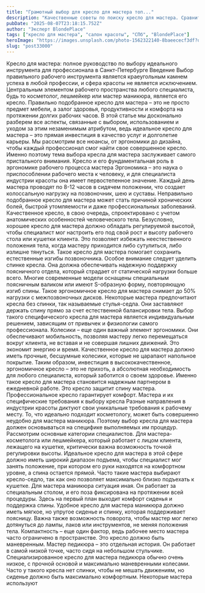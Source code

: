 ```yaml
---
title: "Грамотный выбор для кресло для мастера топ..."
description: "Качественные советы по поиску кресло для мастера. Сравнительный обзор лучших вариантов на рынке. Воспользуйтесь профессиональными советами наших специалистов"
pubDate: "2025-08-07T23:18:15.752Z"
author: "Эксперт BlondePlace"
tags: ["кресло для мастера", "салон красоты", "СПб", "BlondePlace"]
heroImage: "https://images.unsplash.com/photo-1562322140-8baeececf3df?q=80&w=800&auto=format&fit=crop"
slug: "post33000"
---
```


Кресло для мастера: полное руководство по выбору идеального инструмента для профессионала в Санкт-Петербурге Введение Выбор правильного рабочего инструмента является краеугольным камнем успеха в любой профессии, и сфера красоты не является исключением. Центральным элементом рабочего пространства любого специалиста, будь то косметолог, лешмейкер или мастер маникюра, является его кресло. Правильно подобранное кресло для мастера – это не просто предмет мебели, а залог здоровья, продуктивности и комфорта на протяжении долгих рабочих часов. В этой статье мы досконально разберем все аспекты, связанные с выбором, использованием и уходом за этим незаменимым атрибутом, ведь идеальное кресло для мастера – это прямая инвестиция в качество услуг и долголетие карьеры. Мы рассмотрим все нюансы, от эргономики до дизайна, чтобы каждый профессионал смог найти свое совершенное кресло. Именно поэтому тема выбора кресла для мастера заслуживает самого пристального внимания. Кресло и его фундаментальная роль в эргономике рабочего процесса мастера Эргономика – это наука о приспособлении рабочего места к человеку, и для специалиста индустрии красоты она имеет первостепенное значение. Каждый день мастера проводят по 8-12 часов в сидячем положении, что создает колоссальную нагрузку на позвоночник, шею и суставы. Неправильно подобранное кресло для мастера может стать причиной хронических болей, быстрой утомляемости и даже профессиональных заболеваний. Качественное кресло, в свою очередь, спроектировано с учетом анатомических особенностей человеческого тела. Безусловно, хорошее кресло для мастера должно обладать регулируемой высотой, чтобы специалист мог настроить его под свой рост и высоту рабочего стола или кушетки клиента. Это позволяет избежать неестественного положения тела, когда мастеру приходится либо сутулиться, либо излишне тянуться. Такое кресло для мастера помогает сохранить естественные изгибы позвоночника. Особое внимание следует уделить спинке кресла. Она должна обеспечивать надежную поддержку поясничного отдела, который страдает от статической нагрузки больше всего. Многие современные модели оснащены специальным поясничным валиком или имеют S-образную форму, повторяющую изгиб спины. Такое эргономичное кресло для мастера снимает до 50% нагрузки с межпозвоночных дисков. Некоторые мастера предпочитают кресла без спинки, так называемые стулья-седла. Они заставляют держать спину прямо за счет естественной балансировки тела. Выбор такого специфического кресла для мастера является индивидуальным решением, зависящим от привычек и физиологии самого профессионала. Колесики – еще один важный элемент эргономики. Они обеспечивают мобильность, позволяя мастеру легко перемещаться вокруг клиента, не вставая и не совершая лишних движений. Это экономит энергию и время. Качественное кресло для мастера должно иметь прочные, бесшумные колесики, которые не царапают напольное покрытие. Таким образом, инвестиция в высококачественное, эргономичное кресло – это не прихоть, а абсолютная необходимость для любого специалиста, который заботится о своем здоровье. Именно такое кресло для мастера становится надежным партнером в ежедневной работе. Это кресло защитит спину мастера. Профессиональное кресло гарантирует комфорт. Мастера и их специфические требования к выбору кресла Разные направления в индустрии красоты диктуют свои уникальные требования к рабочему месту. То, что идеально подходит косметологу, может быть совершенно неудобно для мастера маникюра. Поэтому выбор кресла для мастера должен основываться на специфике выполняемых им процедур. Рассмотрим основные категории специалистов. Для мастера-косметолога или лешмейкера, который работает с лицом клиента, лежащего на кушетке, критически важна возможность точной регулировки высоты. Идеальное кресло для мастера в этой сфере должно иметь широкий диапазон подъема, чтобы специалист мог занять положение, при котором его руки находятся на комфортном уровне, а спина остается прямой. Часто такие мастера выбирают кресло-седло, так как оно позволяет максимально близко подъехать к кушетке. Для мастера маникюра ситуация иная. Он работает за специальным столом, и его поза фиксирована на протяжении всей процедуры. Здесь на первый план выходит комфорт сиденья и поддержка спины. Удобное кресло для мастера маникюра должно иметь мягкое, но упругое сиденье и спинку, которая поддерживает поясницу. Важна также возможность поворота, чтобы мастер мог легко дотянуться до лампы, лаков или инструментов, не меняя положения тела. Компактность – еще один фактор, ведь рабочее место мастера часто ограничено в пространстве. Это кресло должно быть маневренным. Мастер педикюра – это отдельная история. Он работает в самой низкой точке, часто сидя на небольшом стульчике. Специализированное кресло для мастера педикюра обычно очень низкое, с прочной основой и максимально маневренными колесами. Часто у такого кресла нет спинки, чтобы не мешать движениям, но сиденье должно быть максимально комфортным. Некоторые мастера используют